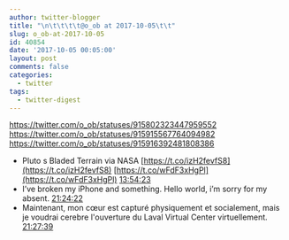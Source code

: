 ```yaml
---
author: twitter-blogger
title: "\n\t\t\t\t@o_ob at 2017-10-05\t\t"
slug: o_ob-at-2017-10-05
id: 40854
date: '2017-10-05 00:05:00'
layout: post
comments: false
categories:
  - twitter
tags:
  - twitter-digest
---
```


https://twitter.com/o_ob/statuses/915802323447959552 https://twitter.com/o_ob/statuses/915915567764094982 https://twitter.com/o_ob/statuses/915916392481808386  

*   Pluto s Bladed Terrain via NASA [https://t.co/izH2fevfS8](https://t.co/izH2fevfS8) [https://t.co/wFdF3xHgPl](https://t.co/wFdF3xHgPl) [13:54:23](https://twitter.com/o_ob/statuses/915802323447959552)
*   I’ve broken my iPhone and something. Hello world, i’m sorry for my absent. [21:24:22](https://twitter.com/o_ob/statuses/915915567764094982)
*   Maintenant, mon cœur est capturé physiquement et socialement, mais je voudrai cerebre l'ouverture du Laval Virtual Center virtuellement. [21:27:39](https://twitter.com/o_ob/statuses/915916392481808386)